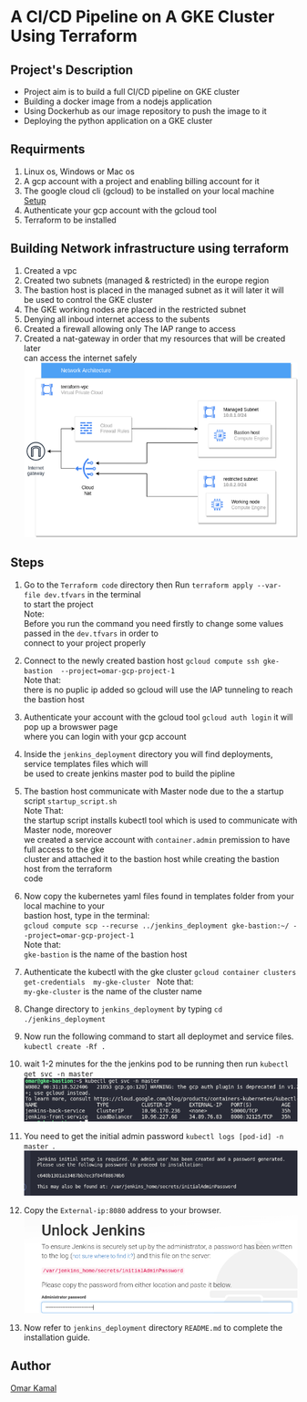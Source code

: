 # A CI/CD Pipeline on A GKE Cluster Using Terraform

## Project's Description

- Project aim is to build a full CI/CD pipeline on GKE cluster
- Building a docker image from a nodejs application
- Using Dockerhub as our image repository to push the image to it
- Deploying the python application on a GKE cluster 


## Requirments

1. Linux os, Windows or Mac os  
2. A gcp account with a project and enabling billing account for it
3. The google cloud cli (gcloud) to be installed on your local machine [ Setup ](https://cloud.google.com/sdk/docs/install)
4. Authenticate your gcp account with the gcloud tool 
5. Terraform to be installed 


## Building Network infrastructure using terraform 

1. Created a vpc 
2. Created two subnets (managed & restricted) in the europe region
3. The bastion host is placed in the managed subnet as it will later it will <br />
    be used to control the GKE cluster
4. The GKE working nodes are placed in the restricted subnet     
5. Denying all inboud internet access to the subents 
6. Created a firewall allowing only The IAP range to access 
7. Created a nat-gateway in order that my resources that will be created later <br />
   can access the internet safely<br /> 
![](./images/network.png "The example")


## Steps
1. Go to the `Terraform code` directory then Run `terraform apply --var-file dev.tfvars` in the terminal <br />
   to start the project <br />
   Note: <br />
   Before you run the command you need firstly to change some values passed in the `dev.tfvars` in order to <br />
   connect to your project properly

2. Connect to the newly created bastion host `gcloud compute ssh gke-bastion  --project=omar-gcp-project-1` <br />
   Note that: <br />
   there is no puplic ip added so gcloud will use the IAP tunneling to reach the bastion host <br />
     
3. Authenticate your account with the gcloud tool `gcloud auth login` it will pop up a browswer page  <br /> 
   where you can login with your gcp account

4. Inside the `jenkins_deployment` directory you will find deployments, service templates files which will <br />
   be used to create jenkins master pod to build the pipline

5. The bastion host  communicate with Master node due to the a startup script `startup_script.sh`  <br />
    Note That: <br /> 
    the startup script installs kubectl tool which is used to communicate with Master node, moreover <br />
    we created a service account with `container.admin` premission to have full access to the gke <br />
    cluster and attached it to the bastion host while creating the bastion host from the terraform <br />
    code

6. Now copy the kubernetes yaml files found in templates folder from your local machine to your <br />
    bastion host, type in the terminal: <br />
    `gcloud compute scp --recurse ../jenkins_deployment gke-bastion:~/ --project=omar-gcp-project-1` <br />
    Note that: <br />
    `gke-bastion` is the name of the bastion host

7. Authenticate the kubectl with the gke cluster `gcloud container clusters get-credentials  my-gke-cluster `
    Note that: <br />
    `my-gke-cluster` is the name of the cluster name 

8. Change directory to `jenkins_deployment` by typing `cd ./jenkins_deployment`

9. Now run the following command to start all deploymet and service files. `kubectl create -Rf .`<br />

10. wait 1-2 minutes for the the jenkins pod to be running then run `kubectl get svc -n master`<br />
![](./images/svc.png "svc")

11. You need to get the initial admin password `kubectl logs [pod-id] -n master `.<br />
![](./images/pass.png "admin password")

12. Copy the  `External-ip:8080` address to your browser.<br />
![](./images/browser.png "testing")

13. Now refer to `jenkins_deployment` directory `README.md` to complete the installation guide.

## Author

[Omar Kamal ](https://www.linkedin.com/in/omar-soliman-617188208/)
